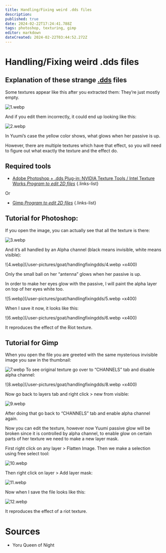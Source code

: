 ```yaml
---
title: Handling/Fixing weird .dds files
description: 
published: true
date: 2024-02-22T17:24:41.788Z
tags: photoshop, texturing, gimp
editor: markdown
dateCreated: 2024-02-22T03:44:52.272Z
---
```


# Handling/Fixing weird .dds files

## Explanation of these strange <a href="/en/specific-guide/filetypes#skn">.dds</a> files

Some textures appear like this after you extracted them: They’re just mostly empty.

![1.webp](/user-pictures/goat/handlingfixingdds/1.webp)

And if you edit them incorrectly, it could end up looking like this:

![2.webp](/user-pictures/goat/handlingfixingdds/2.webp)

In Yuumi’s case the yellow color shows, what glows when her passive is up.

However, there are multiple textures which have that effect, so you  will need to figure out what exactly the texture and the effect do.

## Required tools
-   [Adobe Photoshop + .dds Plug-in: NVIDIA Texture Tools / Intel Texture Works *Program to edit 2D files*](/core-guides/tools/adobe/photoshop)
{.links-list}

Or
 
-   [Gimp *Program to edit 2D files*](/core-guides/tools/gimp)
{.links-list}


## Tutorial for Photoshop:
If you open the image, you can actually see that all the texture is there:

![3.webp](/user-pictures/goat/handlingfixingdds/3.webp)

And it’s all handled by an Alpha channel (black means invisible, white means visible):

![4.webp](/user-pictures/goat/handlingfixingdds/4.webp =x400)

Only the small ball on her “antenna” glows when her passive is up.

In order to make her eyes glow with the passive, I will paint the alpha layer on top of her eyes white too.

![5.webp](/user-pictures/goat/handlingfixingdds/5.webp =x400)

When I save it now, it looks like this:

![6.webp](/user-pictures/goat/handlingfixingdds/6.webp =x400)

It reproduces the effect of the Riot texture.

## Tutorial for Gimp
When you open the file you are greeted with the same mysterious invisible image you saw in the thumbnail:

![7.webp](/user-pictures/goat/handlingfixingdds/7.webp)
To see original texture go over to “CHANNELS” tab and disable alpha channel:

![8.webp](/user-pictures/goat/handlingfixingdds/8.webp =x400)

Now go back to layers tab and right click > new from visible:

![9.webp](/user-pictures/goat/handlingfixingdds/9.webp)

After doing that go back to “CHANNELS” tab and enable alpha channel again.

Now you can edit the texture, however now Yuumi passive glow will be  broken since it is controlled by alpha channel, to enable glow on  certain parts of her texture we need to make a new layer mask. 

First right click on any layer  > Flatten Image.
Then we make a selection using free select tool:

![10.webp](/user-pictures/goat/handlingfixingdds/10.webp)

Then right click on layer > Add layer mask:

![11.webp](/user-pictures/goat/handlingfixingdds/11.webp)

Now when I save the file looks like this:

![12.webp](/user-pictures/goat/handlingfixingdds/12.webp)

It reproduces the effect of a riot texture.

# Sources

- Yoru Queen of Night




